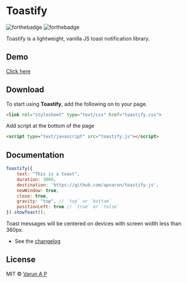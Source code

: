 # Toastify

![forthebadge](http://forthebadge.com/images/badges/built-with-love.svg)
![forthebadge](http://forthebadge.com/images/badges/uses-js.svg)

Toastify is a lightweight, vanilla JS toast notification library.

## Demo

[Click here](https://apvarun.github.io/toastify-js/)

## Download

To start using **Toastify**, add the following on to your page.

```html
<link rel="stylesheet" type="text/css" href="toastify.css">
```

Add script at the bottom of the page

```html
<script type="text/javascript" src="toastify.js"></script>
```

## Documentation

```javascript
Toastify({
    text: "This is a toast",
    duration: 3000,
    destination: 'https://github.com/apvarun/toastify-js',
    newWindow: true,
    close: true,
    gravity: "top", // `top` or `bottom`
    positionLeft: true // `true` or `false`
}).showToast();
```

Toast messages will be centered on devices with screen width less than 360px.

+ See the [changelog](https://github.com/apvarun/toastify-js/blob/master/CHANGELOG.md)

## License

MIT © [Varun A P](https://github.com/apvarun)
